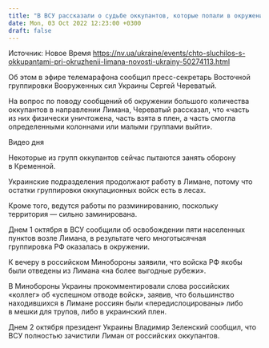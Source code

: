 ```yaml
---
title: "В ВСУ рассказали о судьбе оккупантов, которые попали в окружение в Лимане"
date: Mon, 03 Oct 2022 12:23:00 +0300
draft: false
---
```

Источник: Новое Время https://nv.ua/ukraine/events/chto-sluchilos-s-okkupantami-pri-okruzhenii-limana-novosti-ukrainy-50274113.html


 Об этом в эфире телемарафона сообщил пресс-секретарь Восточной группировки Вооруженных сил Украины Сергей Череватый.

На вопрос по поводу сообщений об окружении большого количества оккупантов в направлении Лимана, Череватый рассказал, что «часть из них физически уничтожена, часть взята в плен, а часть смогла определенными колоннами или малыми группами выйти».

 Видео дня   

Некоторые из групп оккупантов сейчас пытаются занять оборону в Кременной.

Украинские подразделения продолжают работу в Лимане, потому что остатки группировки оккупационных войск есть в лесах.

Кроме того, ведутся работы по разминированию, поскольку территория — сильно заминирована.

Днем 1 октября в ВСУ сообщили об освобождении пяти населенных пунктов возле Лимана, в результате чего многотысячная группировка РФ оказалась в окружении.

К вечеру в российском Минобороны заявили, что войска РФ якобы были отведены из Лимана «на более выгодные рубежи».

В Минобороны Украины прокомментировали слова российских «коллег» об «успешном отводе войск», заявив, что большинство находившихся в Лимане россиян были «передислоцированы» либо в мешки для трупов, либо в украинский плен.

Днем 2 октября президент Украины Владимир Зеленский сообщил, что ВСУ полностью зачистили Лиман от российских оккупантов.
